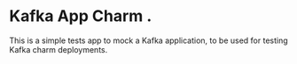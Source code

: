 # Kafka App Charm .

This is a simple tests app to mock a Kafka application, to be used for testing 
Kafka charm deployments.
